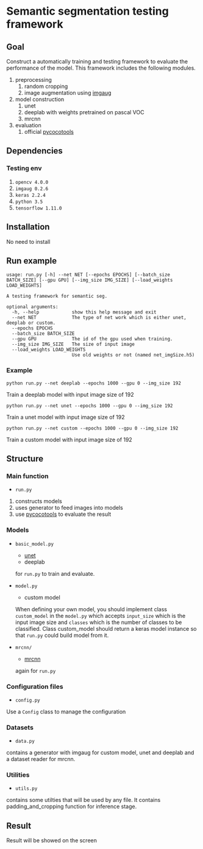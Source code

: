 # Semantic segmentation testing framework
## Goal
Construct a automatically training and testing framework to evaluate the performance of the model.
This framework includes the following modules.
1. preprocessing
    1. random cropping
    2. image augmentation using [imgaug](https://github.com/aleju/imgaug)
2. model construction
    1. unet
    2. deeplab with weights pretrained on pascal VOC
    3. mrcnn
3. evaluation
    1. official [pycocotools](https://github.com/cocodataset/cocoapi)

## Dependencies
### Testing env
1. `opencv 4.0.0`
2. `imgaug 0.2.6`
3. `keras 2.2.4`
4. `python 3.5`
5. `tensorflow 1.11.0`

## Installation
No need to install

## Run example
```
usage: run.py [-h] --net NET [--epochs EPOCHS] [--batch_size BATCH_SIZE] [--gpu GPU] [--img_size IMG_SIZE] [--load_weights LOAD_WEIGHTS]

A testing framework for semantic seg.

optional arguments:
  -h, --help            show this help message and exit
  --net NET             The type of net work which is either unet, deeplab or custom.
  --epochs EPOCHS
  --batch_size BATCH_SIZE
  --gpu GPU             The id of the gpu used when training.
  --img_size IMG_SIZE   The size of input image
  --load_weights LOAD_WEIGHTS
                        Use old weights or not (named net_imgSize.h5)
```

### Example
```
python run.py --net deeplab --epochs 1000 --gpu 0 --img_size 192
```
Train a deeplab model with input image size of 192

```
python run.py --net unet --epochs 1000 --gpu 0 --img_size 192
```
Train a unet model with input image size of 192

```
python run.py --net custom --epochs 1000 --gpu 0 --img_size 192
```
Train a custom model with input image size of 192

## Structure
### Main function
* `run.py`

1. constructs models 
2. uses generator to feed images into models
3. use [pycocotools](https://github.com/cocodataset/cocoapi) to evaluate the result

### Models
* `basic_model.py`

    * [unet](https://github.com/zhixuhao/unet) 
    * deeplab 

    for `run.py` to train and evaluate.

* `model.py`

    *  custom model

    When defining your own model, you should implement class `custom_model` in the `model.py` which accepts `input_size` which is the input image size and `classes` which is the number of classes to be classified. Class custom_model should return a keras model instance so that `run.py` could build model from it.

* `mrcnn/`

    * [mrcnn](https://github.com/matterport/Mask_RCNN)

    again for `run.py`


### Configuration files
* `config.py`

Use a `Config` class to manage the configuration

### Datasets
* `data.py`

contains a generator with imgaug for custom model, unet and deeplab and a dataset reader for mrcnn.

### Utilities
* `utils.py`

contains some utilties that will be used by any file. It contains padding_and_cropping function for inference stage.

## Result
Result will be showed on the screen
